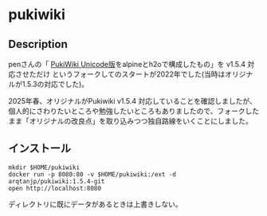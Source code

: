 # pukiwiki

## Description

penさんの「 [PukiWiki Unicode版](https://pukiwiki.sourceforge.io/)をalpineとh2oで構成したもの」を v1.5.4 対応させただけ というフォークしてのスタートが2022年でした(当時はオリジナルが1.5.3の対応でした)。

2025年春、オリジナルがPukiwiki v1.5.4 対応していることを確認しましたが、個人的にさわりたいところや勉強したいところもありましたので、フォークしたまま「オリジナルの改良点」を取り込みつつ独自路線をいくことにしました。

## インストール

```shell
mkdir $HOME/pukiwiki
docker run -p 8080:80 -v $HOME/pukiwiki:/ext -d arqtanjp/pukiwiki:1.5.4-git
open http://localhost:8080
```

ディレクトリに既にデータがあるときは上書きしない。
